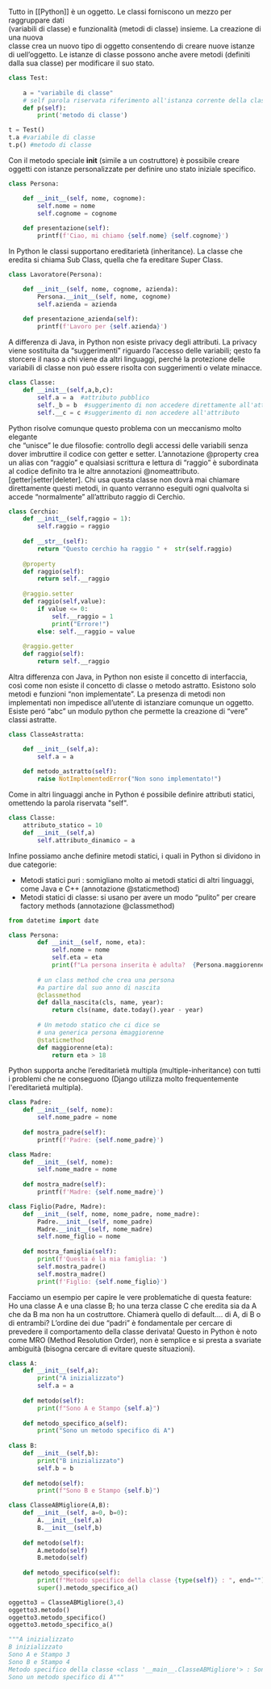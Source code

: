 Tutto in [[Python]] è un oggetto. Le classi forniscono un mezzo per raggruppare dati  
(variabili di classe) e funzionalità (metodi di classe) insieme. La creazione di una nuova  
classe crea un nuovo tipo di oggetto consentendo di creare nuove istanze di  uell’oggetto. Le istanze di classe possono anche avere metodi (definiti dalla sua classe) per modificare il suo stato.

```python
class Test:
	
	a = "variabile di classe"
	# self parola riservata riferimento all'istanza corrente della classe 
	def p(self):
		print('metodo di classe')

t = Test()
t.a #variabile di classe
t.p() #metodo di classe
```

Con il metodo speciale **init** (simile a un costruttore) è possibile creare oggetti con istanze personalizzate per definire uno stato iniziale specifico.

```python
class Persona:

	def __init__(self, nome, cognome):
		self.nome = nome
		self.cognome = cognome
		
	def presentazione(self):
		printf(f'Ciao, mi chiamo {self.nome} {self.cognome}')
```

In Python le classi supportano ereditarietà (inheritance). La classe che eredita si chiama Sub Class, quella che fa ereditare Super Class.

```python
class Lavoratore(Persona):

	def __init__(self, nome, cognome, azienda):
		Persona.__init__(self, nome, cognome)
		self.azienda = azienda
		
	def presentazione_azienda(self):
		printf(f'Lavoro per {self.azienda}')
```

A differenza di Java, in Python non esiste privacy degli attributi. La privacy viene sostituita da “suggerimenti” riguardo l’accesso delle variabili; qesto fa storcere il naso a chi viene da altri linguaggi, perché la protezione delle variabili di classe non può essere risolta con suggerimenti o velate minacce. 

```python
class Classe:  
	def __init__(self,a,b,c):  
		self.a = a  #attributo pubblico
		self._b = b  #suggerimento di non accedere direttamente all'attributo
		self.__c = c #suggerimento di non accedere all'attributo
```

Python risolve comunque questo problema con un meccanismo molto elegante  
che “unisce” le due filosofie: controllo degli accessi delle variabili senza dover imbruttire il codice con getter e setter.  L’annotazione @property crea un alias con “raggio” e  qualsiasi scrittura e lettura di “raggio” è subordinata al codice definito tra le altre annotazioni  @nomeattributo.[getter|setter|deleter]. Chi usa questa classe non dovrà mai chiamare direttamente questi metodi, in quanto verranno eseguiti ogni qualvolta si accede “normalmente” all’attributo raggio di Cerchio. 

```python
class Cerchio:  
	def __init__(self,raggio = 1):  
		self.raggio = raggio 
		 
	def __str__(self):  
		return "Questo cerchio ha raggio " +  str(self.raggio) 
		 
	@property  
	def raggio(self):  
		return self.__raggio  
		
	@raggio.setter  
	def raggio(self,value):  
		if value <= 0:  
			self.__raggio = 1  
			print("Errore!")  
		else: self.__raggio = value  
		
	@raggio.getter  
	def raggio(self):  
		return self.__raggio
```

Altra differenza con Java, in Python non esiste  il concetto di interfaccia, così come non esiste il concetto di classe o metodo astratto. Esistono solo metodi e funzioni “non implementate”. La presenza di metodi non implementati non impedisce all’utente di istanziare comunque un oggetto. Esiste peró “abc” un modulo python che permette la creazione di “vere” classi astratte.

```python
class ClasseAstratta: 

	def __init__(self,a):  
		self.a = a 
		 
	def metodo_astratto(self):  
		raise NotImplementedError("Non sono implementato!")  
```

Come in altri linguaggi anche in Python é possibile definire attributi statici, omettendo la parola riservata "self". 

```python
class Classe:  
	attributo_statico = 10  
	def __init__(self,a)  
		self.attributo_dinamico = a
```

Infine possiamo anche definire metodi statici, i quali  in Python si dividono in due categorie:  
- Metodi statici puri : somigliano molto ai metodi statici di altri linguaggi, come Java e C++ (annotazione @staticmethod)
- Metodi statici di classe: si usano per avere un modo “pulito” per creare factory methods  (annotazione @classmethod)

```python
from datetime import date  

class Persona:  
		def __init__(self, nome, eta):  
			self.nome = nome  
			self.eta = eta  
			print(f"La persona inserita è adulta?  {Persona.maggiorenne(eta)}")  
		
		# un class method che crea una persona  
		#a partire dal suo anno di nascita  
		@classmethod  
		def dalla_nascita(cls, name, year):  
			return cls(name, date.today().year - year)  
		
		# Un metodo statico che ci dice se  
		# una generica persona èmaggiorenne  
		@staticmethod  
		def maggiorenne(eta):  
			return eta > 18
```

Python supporta anche l’ereditarietà multipla (multiple-inheritance) con tutti i problemi che ne conseguono (Django utilizza molto frequentemente l'ereditarietá multipla). 

```python
class Padre:
	def __init__(self, nome):
		self.nome_padre = nome
	
	def mostra_padre(self):
		printf(f'Padre: {self.nome_padre}')

class Madre:
	def __init__(self, nome):
		self.nome_madre = nome
	
	def mostra_madre(self):
		printf(f'Madre: {self.nome_madre}')

class Figlio(Padre, Madre):
	def __init__(self, nome, nome_padre, nome_madre):
		Padre.__init__(self, nome_padre)
		Madre.__init__(self, nome_madre)
		self.nome_figlio = nome
	
	def mostra_famiglia(self):
		print(f'Questa é la mia famiglia: ')
		self.mostra_padre()
		self.mostra_madre()
		print(f'Figlio: {self.nome_figlio}')
```

Facciamo un esempio per capire le vere problematiche di questa feature: Ho una classe A e una classe B; ho una terza classe C che eredita sia da A che da B ma  non ha un costruttore. Chiamerà quello di default.... di A, di B o di entrambi? 
L’ordine dei due “padri” è fondamentale per cercare di prevedere il comportamento della classe derivata! Questo in Python è noto come MRO (Method Resolution Order), non è semplice e si presta a svariate ambiguità (bisogna cercare di evitare queste situazioni).

```python
class A:  
	def __init__(self,a):  
		print("A inizializzato")  
		self.a = a  
		
	def metodo(self):  
		print(f"Sono A e Stampo {self.a}")
		  
	def metodo_specifico_a(self):  
		print("Sono un metodo specifico di A")  
		
class B:  
	def __init__(self,b):  
		print("B inizializzato")  
		self.b = b  
		
	def metodo(self):  
		print(f"Sono B e Stampo {self.b}")

class ClasseABMigliore(A,B):  
	def __init__(self, a=0, b=0):  
		A.__init__(self,a)  
		B.__init__(self,b)  
		
	def metodo(self):  
		A.metodo(self)  
		B.metodo(self)  
		
	def metodo_specifico(self):  
		print(f"Metodo specifico della classe {type(self)} : ", end="")  
		super().metodo_specifico_a()

oggetto3 = ClasseABMigliore(3,4)  
oggetto3.metodo()  
oggetto3.metodo_specifico()  
oggetto3.metodo_specifico_a()

"""A inizializzato  
B inizializzato  
Sono A e Stampo 3  
Sono B e Stampo 4  
Metodo specifico della classe <class '__main__.ClasseABMigliore'> : Sono un metodo specifico di A  
Sono un metodo specifico di A"""
```




